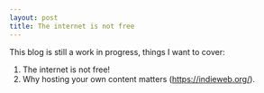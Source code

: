 ```yaml
---
layout: post
title: The internet is not free
---
```


This blog is still a work in progress, things I want to cover:

1. The internet is not free!
2. Why hosting your own content matters (https://indieweb.org/). 
